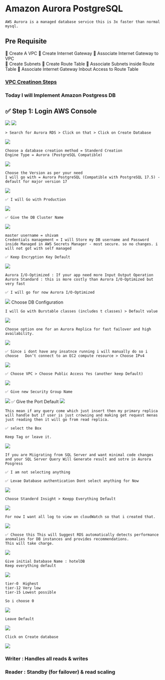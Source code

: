 # Amazon Aurora PostgreSQL
    AWS Aurora is a managed database service this is 3x faster than normal mysql.

## Pre Requisite 
   🔹 Create A VPC 
   🔹 Create Internet Gateway
   🔹 Associate Internet Gateway to VPC  
   🔹 Create Subnets 
   🔹 Create Route Table
   🔹 Associate Subnets inside Route Table
   🔹 Associate Internet Gateway Inbout Access to Route Table

<h3><a href="./VPC/README.md">VPC Creatinon Steps</a></h3>


### Today I will Implement Amazon Postgress DB

## ✅ Step 1: Login AWS Console
<img src="./images/1.png" width="full">
    
<img src="./images/2.png" width="full">

    > Search for Aurora RDS > Click on that > Click on Create Database

<img src="./images/3.png" width="full">

    Choose a database creation method = Standerd Creation
    Engine Type = Aurora (PostgreSQL Compatible)

<img src="./images/4.png" width="full">

    Choose the Version as per your need
    I will go with = Aurora PostgreSQL (Compatible with PostgreSQL 17.5) - default for major version 17


<img src="./images/5.png" width="full">

    ✅ I will Go with Production

<img src="./images/6.png" width="full">

    ✅ Give the DB Cluster Name

<img src="./images/7.png" width="full">

    master username = shivam
    Credentials management = I will Store my DB username and Password inside Managed in AWS Secrets Manager - most secure. so no changes. i will not got with self managed

    ✅ Keep Encryption Key Default

<img src="./images/8.png" width="full">

    Aurora I/O-Optimized : If your app need more Input Output Operation 
    Aurora Standard : this is more costly than Aurora I/O-Optimized but very fast 

    ✅ I will go for now Aurora I/O-Optimized

<img src="./images/9.png" width="full">
    Choose DB Configuration 

    I will Go with Burstable classes (includes t classes) > Default value 

<img src="./images/10.png" width="full">

    Choose option one for an Aurora Replica for fast failover and high availability.

<img src="./images/11.png" width="full">

    ✅ Since i dont have any insatnce running i will manually do so i choose   Don’t connect to an EC2 compute resource > Choose IPv4 

<img src="./images/12.png" width="full">

    ✅ Choose VPC > Choose Public Access Yes (another keep Default)

<img src="./images/13.png" width="full">

    ✅ Give new Security Group Name

<img src="./images/14.png" width="full">
    ✅ Give the Port Default

<img src="./images/15.png" width="full">

    This mean if any query come which just insert then my primary replica will handle but if user is just crowsing and making get request menas just reading then it will go from read replica.

    ✅ select the Box

    Keep Tag or leave it.

<img src="./images/16.png" width="full">

    If you are Miigrating from SQL Server and want minimal code changes and your SQL Server Query Will Generate result and sotre in Aurora Posgress

    ✅ I am not selecting anything

    ✅ Levae Database authentication Dont select anything for Now 

<img src="./images/17.png" width="full">

    Choose Standerd Insight > Keepp Everything Default

<img src="./images/18.png" width="full">

    For now I want all log to view on cloudWatch so that i created that.

<img src="./images/19.png" width="full">

    ✅ Choose this This will Suggest RDS automatically detects performance anomalies for DB instances and provides recommendations.
    This will take charge.

<img src="./images/20.png" width="full">

    Give initial Database Name : hotelDB
    Keep everything default

 
<img src="./images/21.png" width="full">

    tier-0	Highest
    tier-12	Very low
    tier-15	Lowest possible

    So i choose 0

<img src="./images/22.png" width="full">

    Leave Default

<img src="./images/23.png" width="full">

    Click on Create database

<img src="./images/success.png" width="full">

### Writer : Handles all reads & writes
### Reader : Standby (for failover) & read scaling

